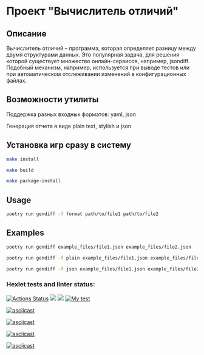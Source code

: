 # Проект "Вычислитель отличий" 


## Описание
Вычислитель отличий – программа, которая определяет разницу между двумя структурами данных. Это популярная задача, для решения которой существует множество онлайн-сервисов, например, jsondiff. Подобный механизм, например, используется при выводе тестов или при автоматическом отслеживании изменений в конфигурационных файлах.

## Возможности утилиты
Поддержка разных входных форматов: yaml, json

Генерация отчета в виде plain text, stylish и json

## Установка игр сразу в систему

```sh
make install
```
```sh
make build
```
```sh
make package-install
```
## Usage

```sh
poetry run gendiff -f format path/to/file1 path/to/file2
```
## Examples
```sh
poetry run gendiff example_files/file1.json example_files/file2.json
```
```sh
poetry run gendiff -f plain example_files/file1.json example_files/file2.json
```
```sh
poetry run gendiff -f json example_files/file1.json example_files/file2.json
```

### Hexlet tests and linter status:
[![Actions Status](https://github.com/NevermoreKatana/python-project-50/workflows/hexlet-check/badge.svg)](https://github.com/NevermoreKatana/python-project-50/actions) <a href="https://codeclimate.com/github/NevermoreKatana/python-project-50/maintainability"><img src="https://api.codeclimate.com/v1/badges/dab58b38c4e5848d84b2/maintainability" /></a> <a href="https://codeclimate.com/github/NevermoreKatana/python-project-50/test_coverage"><img src="https://api.codeclimate.com/v1/badges/dab58b38c4e5848d84b2/test_coverage" /></a> [![My test](https://github.com/NevermoreKatana/python-project-50/actions/workflows/python-app.yml/badge.svg)](https://github.com/NevermoreKatana/python-project-50/actions/workflows/python-app.yml)

[![asciicast](https://asciinema.org/a/DWVtWVXc96utrDKMabUw4YTK9.svg)](https://asciinema.org/a/DWVtWVXc96utrDKMabUw4YTK9)

[![asciicast](https://asciinema.org/a/77lfdli1lAZGxT2bQBHXxohpU.svg)](https://asciinema.org/a/77lfdli1lAZGxT2bQBHXxohpU)

[![asciicast](https://asciinema.org/a/3gBnHcFm5qO0Oog7dh66pRtSR.svg)](https://asciinema.org/a/3gBnHcFm5qO0Oog7dh66pRtSR)

[![asciicast](https://asciinema.org/a/98KVxJYSDjDOarm5CBOo7xAsm.svg)](https://asciinema.org/a/98KVxJYSDjDOarm5CBOo7xAsm)
